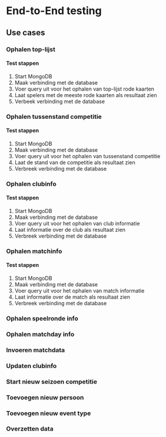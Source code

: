 # End-to-End testing

## Use cases

### Ophalen top-lijst

#### Test stappen

1. Start MongoDB
2. Maak verbinding met de database
3. Voer query uit voor het ophalen van top-lijst rode kaarten
4. Laat spelers met de meeste rode kaarten als resultaat zien
5. Verbeek verbinding met de database

### Ophalen tussenstand competitie

#### Test stappen

1. Start MongoDB
2. Maak verbinding met de database
3. Voer query uit voor het ophalen van tussenstand competitie
4. Laat de stand van de competitie als resultaat zien
5. Verbreek verbinding met de database

### Ophalen clubinfo

#### Test stappen

1. Start MongoDB
2. Maak verbinding met de database
3. Voer query uit voor het ophalen van club informatie
4. Laat informatie over de club als resultaat zien
5. Verbreek verbinding met de database

### Ophalen matchinfo

#### Test stappen

1. Start MongoDB
2. Maak verbinding met de database
3. Voer query uit voor het ophalen van match informatie
4. Laat informatie over de match als resultaat zien
5. Verbreek verbinding met de database

### Ophalen speelronde info

### Ophalen matchday info

### Invoeren matchdata

### Updaten clubinfo

### Start nieuw seizoen competitie

### Toevoegen nieuw persoon

### Toevoegen nieuw event type

### Overzetten data